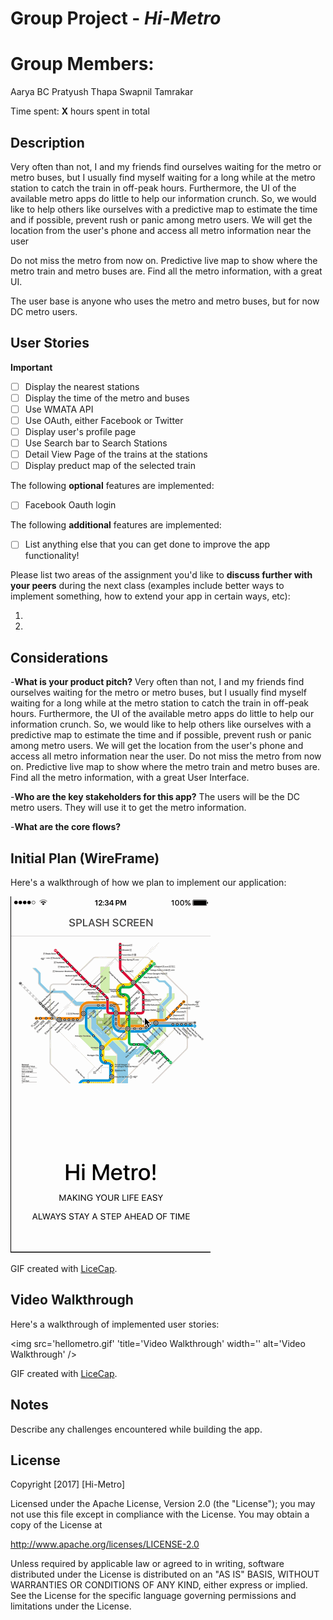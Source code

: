 # Group Project - *Hi-Metro*

# Group Members:
  Aarya BC
  Pratyush Thapa
  Swapnil Tamrakar

Time spent: **X** hours spent in total

## Description

Very often than not, I and my friends find ourselves waiting for the metro or metro buses, but I usually find myself waiting for a long while at the metro station to catch the train in off-peak hours. Furthermore, the UI of the available metro apps do little to help our information crunch. So, we would like to help others like ourselves with a predictive map to estimate the time and if possible, prevent rush or panic among metro users. We will get the location from the user's phone and access all metro information near the user

Do not miss the metro from now on. Predictive live map to show where the metro train and metro buses are. Find all the metro information, with a great UI.

The user base is anyone who uses the metro and metro buses, but for now DC metro users.

## User Stories

**Important**
- [ ] Display the nearest stations
- [ ] Display the time of the metro and buses
- [ ] Use WMATA API
- [ ] Use OAuth, either Facebook or Twitter
- [ ] Display user's profile page
- [ ] Use Search bar to Search Stations
- [ ] Detail View Page of the trains at the stations
- [ ] Display preduct map of the selected train

The following **optional** features are implemented:

- [ ] Facebook Oauth login

The following **additional** features are implemented:

- [ ] List anything else that you can get done to improve the app functionality!

Please list two areas of the assignment you'd like to **discuss further with your peers** during the next class (examples include better ways to implement something, how to extend your app in certain ways, etc):

1. 
2. 

## Considerations
-**What is your product pitch?**
Very often than not, I and my friends find ourselves waiting for the metro or metro buses, but I usually find myself waiting for a long while at the metro station to catch the train in off-peak hours. Furthermore, the UI of the available metro apps do little to help our information crunch. So, we would like to help others like ourselves with a predictive map to estimate the time and if possible, prevent rush or panic among metro users. We will get the location from the user's phone and access all metro information near the user. Do not miss the metro from now on. Predictive live map to show where the metro train and metro buses are. Find all the metro information, with a great User Interface.

-**Who are the key stakeholders for this app?**
The users will be the DC metro users. They will use it to get the metro information.

-**What are the core flows?**

## Initial Plan (WireFrame)

Here's a walkthrough of how we plan to implement our application:

<img src='hi_metro_wireframe.gif' title='Video Walkthrough' width='' alt='Video Walkthrough' />

GIF created with [LiceCap](http://www.cockos.com/licecap/).


## Video Walkthrough 

Here's a walkthrough of implemented user stories:

<img src='hellometro.gif' 'title='Video Walkthrough' width='' alt='Video Walkthrough' />

GIF created with [LiceCap](http://www.cockos.com/licecap/).

## Notes

Describe any challenges encountered while building the app.

## License

Copyright [2017] [Hi-Metro]

Licensed under the Apache License, Version 2.0 (the "License");
you may not use this file except in compliance with the License.
You may obtain a copy of the License at

http://www.apache.org/licenses/LICENSE-2.0

Unless required by applicable law or agreed to in writing, software
distributed under the License is distributed on an "AS IS" BASIS,
WITHOUT WARRANTIES OR CONDITIONS OF ANY KIND, either express or implied.
See the License for the specific language governing permissions and
limitations under the License.



